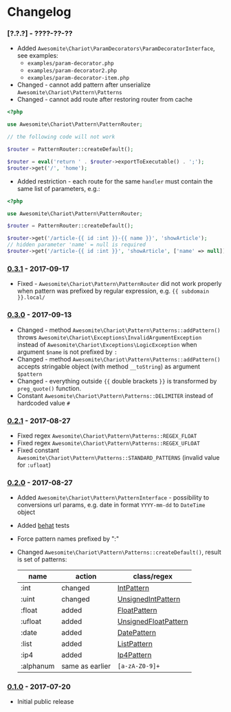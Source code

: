 # Changelog

### [?.?.?] - ????-??-??

* Added `Awesomite\Chariot\ParamDecorators\ParamDecoratorInterface`,
see examples:
  * `examples/param-decorator.php`
  * `examples/param-decorator2.php`
  * `examples/param-decorator-item.php`
* Changed - cannot add pattern after unserialize `Awesomite\Chariot\Pattern\Patterns`
* Changed - cannot add route after restoring router from cache
```php
<?php

use Awesomite\Chariot\Pattern\PatternRouter;

// the following code will not work

$router = PatternRouter::createDefault();

$router = eval('return ' . $router->exportToExecutable() . ';');
$router->get('/', 'home');
```
* Added restriction - each route for the same `handler` must contain the same list of parameters, e.g.:
```php
<?php

use Awesomite\Chariot\Pattern\PatternRouter;

$router = PatternRouter::createDefault();

$router->get('/article-{{ id :int }}-{{ name }}', 'showArticle');
// hidden parameter 'name' = null is required
$router->get('/article-{{ id :int }}', 'showArticle', ['name' => null]);
```

### [0.3.1] - 2017-09-17

* Fixed - `Awesomite\Chariot\Pattern\PatternRouter` did not work properly when pattern was prefixed by regular expression,
e.g. `{{ subdomain }}.local/`

### [0.3.0] - 2017-09-13

* Changed - method `Awesomite\Chariot\Pattern\Patterns::addPattern()`
  throws `Awesomite\Chariot\Exceptions\InvalidArgumentException`
  instead of `Awesomite\Chariot\Exceptions\LogicException` when argument `$name` is not prefixed by `:`
* Changed - method `Awesomite\Chariot\Pattern\Patterns::addPattern()`
  accepts stringable object (with method `__toString`) as argument `$pattern`
* Changed - everything outside `{{` double brackets `}}` is transformed by `preg_quote()` function.
* Constant `Awesomite\Chariot\Pattern\Patterns::DELIMITER` instead of hardcoded value `#`

### [0.2.1] - 2017-08-27

* Fixed regex `Awesomite\Chariot\Pattern\Patterns::REGEX_FLOAT`
* Fixed regex `Awesomite\Chariot\Pattern\Patterns::REGEX_UFLOAT`
* Fixed constant `Awesomite\Chariot\Pattern\Patterns::STANDARD_PATTERNS` (invalid value for `:ufloat`)

### [0.2.0] - 2017-08-27

* Added `Awesomite\Chariot\Pattern\PatternInterface` - possibility to conversions url params, e.g. date in format `YYYY-mm-dd` to `DateTime` object
* Added [behat] tests
* Force pattern names prefixed by ":"
* Changed `Awesomite\Chariot\Pattern\Patterns::createDefault()`, result is set of patterns:
  
  | name      | action          | class/regex            |
  |-----------|-----------------|------------------------|
  | :int      | changed         | [IntPattern]           |
  | :uint     | changed         | [UnsignedIntPattern]   |
  | :float    | added           | [FloatPattern]         |
  | :ufloat   | added           | [UnsignedFloatPattern] |
  | :date     | added           | [DatePattern]          |
  | :list     | added           | [ListPattern]          |
  | :ip4      | added           | [Ip4Pattern]           |
  | :alphanum | same as earlier | `[a-zA-Z0-9]+`         |

### [0.1.0] - 2017-07-20
    
* Initial public release

[0.3.1]: https://github.com/awesomite/chariot/compare/v0.3.0...v0.3.1
[0.3.0]: https://github.com/awesomite/chariot/compare/v0.2.1...v0.3.0
[0.2.1]: https://github.com/awesomite/chariot/compare/v0.2.0...v0.2.1
[0.2.0]: https://github.com/awesomite/chariot/compare/v0.1.0...v0.2.0
[0.1.0]: https://github.com/awesomite/chariot/tree/v0.1.0
[behat]: http://behat.org

[IntPattern]:           src/Pattern/StdPatterns/IntPattern.php
[UnsignedIntPattern]:   src/Pattern/StdPatterns/UnsignedIntPattern.php
[FloatPattern]:         src/Pattern/StdPatterns/FloatPattern.php
[UnsignedFloatPattern]: src/Pattern/StdPatterns/UnsignedFloatPattern.php
[DatePattern]:          src/Pattern/StdPatterns/DatePattern.php
[ListPattern]:          src/Pattern/StdPatterns/ListPattern.php
[Ip4Pattern]:           src/Pattern/StdPatterns/Ip4Pattern.php

